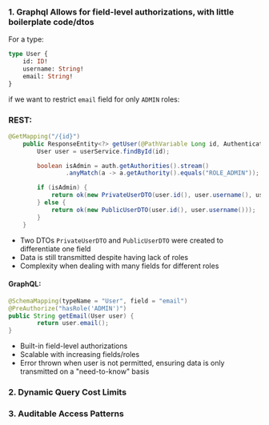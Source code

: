 ### 1. Graphql Allows for field-level authorizations, with little boilerplate code/dtos

For a type:
```graphql
type User {
    id: ID!
    username: String!
    email: String!
}
```

if we want to restrict `email` field for only `ADMIN` roles:

### REST:
```java
@GetMapping("/{id}")
    public ResponseEntity<?> getUser(@PathVariable Long id, Authentication auth) {
        User user = userService.findById(id);

        boolean isAdmin = auth.getAuthorities().stream()
                .anyMatch(a -> a.getAuthority().equals("ROLE_ADMIN"));

        if (isAdmin) {
            return ok(new PrivateUserDTO(user.id(), user.username(), user.email()));
        } else {
            return ok(new PublicUserDTO(user.id(), user.username()));
        }
    }
```
- Two DTOs `PrivateUserDTO` and `PublicUserDTO` were created to differentiate one field
- Data is still transmitted despite having lack of roles
- Complexity when dealing with many fields for different roles

#### GraphQL:
```java
@SchemaMapping(typeName = "User", field = "email")
@PreAuthorize("hasRole('ADMIN')")
public String getEmail(User user) {
        return user.email();
}
```
- Built-in field-level authorizations
- Scalable with increasing fields/roles
- Error thrown when user is not permitted, ensuring data is only transmitted on a "need-to-know" basis

### 2. Dynamic Query Cost Limits

### 3. Auditable Access Patterns

